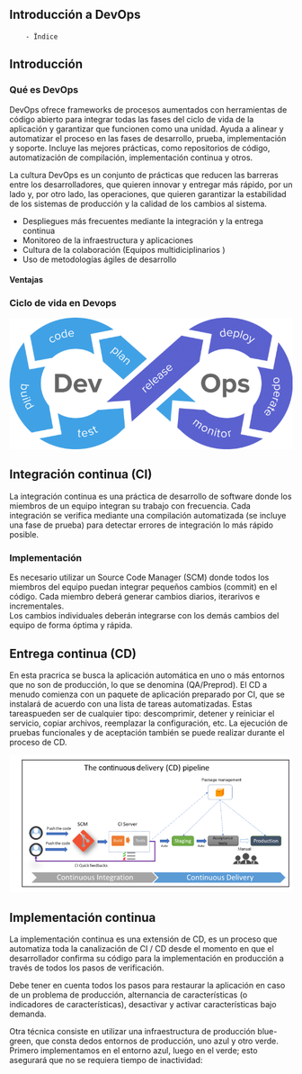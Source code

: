 ## Introducción a DevOps
        - Ïndice


## Introducción

### Qué es DevOps


DevOps ofrece frameworks de procesos aumentados con herramientas de código abierto para integrar todas las fases del ciclo de vida de la aplicación y garantizar que funcionen como una unidad. Ayuda a alinear y automatizar el proceso en las fases de desarrollo, prueba, implementación y soporte. Incluye las mejores prácticas, como repositorios de código, automatización de compilación, implementación continua y otros.


La cultura DevOps es un conjunto de prácticas que reducen las barreras entre los desarrolladores, que quieren innovar y entregar más rápido, por un lado y, por otro lado, las operaciones, que quieren garantizar la estabilidad de los sistemas de producción y la calidad de los cambios al sistema.


- Despliegues más frecuentes mediante la integración y la entrega continua  
- Monitoreo de la infraestructura y aplicaciones  
- Cultura de la colaboración (Equipos multidiciplinarios ) 
- Uso de metodologías ágiles de desarrollo 


#### Ventajas


### Ciclo de vida en Devops
![Ciclo de vida](images/DevOpsLC.png)


## Integración continua (CI) 
La integración continua es una práctica de desarrollo de software donde los miembros de un equipo integran su trabajo con frecuencia. Cada integración se verifica mediante una compilación automatizada (se incluye una fase de  prueba) para detectar errores de integración lo más rápido posible.


### Implementación 
Es necesario utilizar un Source Code Manager (SCM) donde todos los miembros del equipo puedan integrar pequeños cambios (commit)  en el código. Cada miembro deberá generar cambios diarios, iterarivos e incrementales.  
Los cambios individuales deberán integrarse con los demás cambios del equipo de forma óptima y rápida. 


## Entrega continua (CD)
En esta pracrica se busca la aplicación automática en uno o más entornos que no son de producción, lo que se denomina (QA/Preprod). El CD a menudo comienza con un paquete de aplicación preparado por CI, que se instalará de acuerdo con una lista de tareas automatizadas. Estas tareaspueden ser de cualquier tipo: descomprimir, detener y reiniciar el servicio, copiar archivos, reemplazar la configuración, etc. La ejecución de pruebas funcionales y de aceptación también se puede realizar durante el proceso de CD.


![cidi-mapa](cidi-mapa.png)


## Implementación continua 

La implementación continua es una extensión de CD, es un proceso que automatiza toda la canalización de CI / CD desde el momento en que el desarrollador confirma su código para la implementación en producción a través de todos los pasos de verificación. 

Debe tener en cuenta todos los pasos para restaurar la aplicación en caso de un problema de producción, alternancia de características (o indicadores de características), desactivar y activar características bajo demanda.

Otra técnica consiste en utilizar una infraestructura de producción blue-green, que consta dedos entornos de producción, uno azul y otro verde. Primero implementamos en el entorno azul, luego en el verde; esto asegurará que no se requiera tiempo de inactividad:

 
